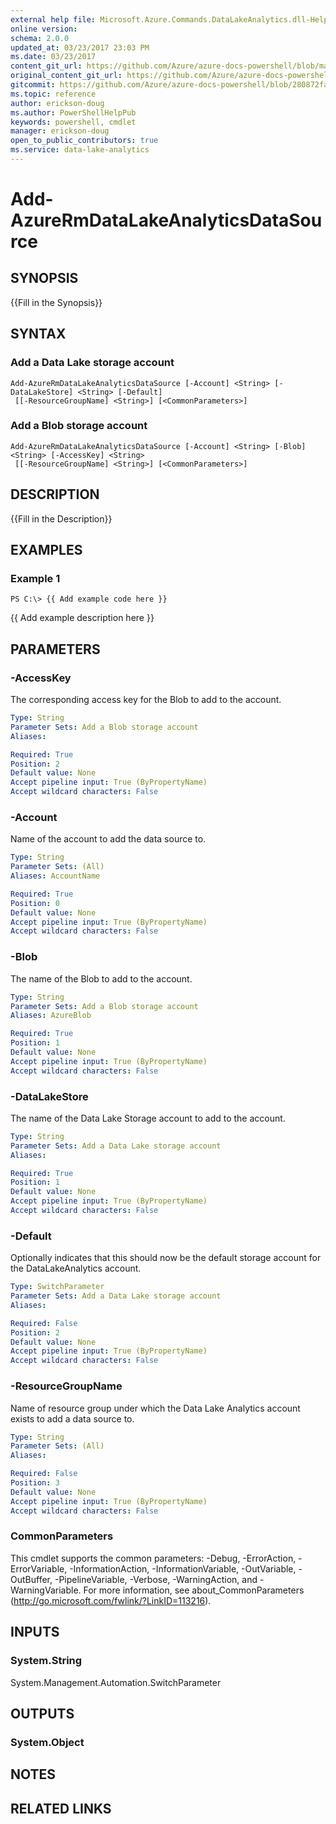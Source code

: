 ```yaml
---
external help file: Microsoft.Azure.Commands.DataLakeAnalytics.dll-Help.xml
online version:
schema: 2.0.0
updated_at: 03/23/2017 23:03 PM
ms.date: 03/23/2017
content_git_url: https://github.com/Azure/azure-docs-powershell/blob/master/azureps-cmdlets-docs/ResourceManager/AzureRM.DataLakeAnalytics/v1.0.4.3/Add-AzureRmDataLakeAnalyticsDataSource.md
original_content_git_url: https://github.com/Azure/azure-docs-powershell/blob/master/azureps-cmdlets-docs/ResourceManager/AzureRM.DataLakeAnalytics/v1.0.4.3/Add-AzureRmDataLakeAnalyticsDataSource.md
gitcommit: https://github.com/Azure/azure-docs-powershell/blob/280872fa529e03be2466fa2252957a2060a9dfe4
ms.topic: reference
author: erickson-doug
ms.author: PowerShellHelpPub
keywords: powershell, cmdlet
manager: erickson-doug
open_to_public_contributors: true
ms.service: data-lake-analytics
---
```


# Add-AzureRmDataLakeAnalyticsDataSource

## SYNOPSIS
{{Fill in the Synopsis}}

## SYNTAX

### Add a Data Lake storage account
```
Add-AzureRmDataLakeAnalyticsDataSource [-Account] <String> [-DataLakeStore] <String> [-Default]
 [[-ResourceGroupName] <String>] [<CommonParameters>]
```

### Add a Blob storage account
```
Add-AzureRmDataLakeAnalyticsDataSource [-Account] <String> [-Blob] <String> [-AccessKey] <String>
 [[-ResourceGroupName] <String>] [<CommonParameters>]
```

## DESCRIPTION
{{Fill in the Description}}

## EXAMPLES

### Example 1
```
PS C:\> {{ Add example code here }}
```

{{ Add example description here }}

## PARAMETERS

### -AccessKey
The corresponding access key for the Blob to add to the account.

```yaml
Type: String
Parameter Sets: Add a Blob storage account
Aliases: 

Required: True
Position: 2
Default value: None
Accept pipeline input: True (ByPropertyName)
Accept wildcard characters: False
```

### -Account
Name of the account to add the data source to.

```yaml
Type: String
Parameter Sets: (All)
Aliases: AccountName

Required: True
Position: 0
Default value: None
Accept pipeline input: True (ByPropertyName)
Accept wildcard characters: False
```

### -Blob
The name of the Blob to add to the account.

```yaml
Type: String
Parameter Sets: Add a Blob storage account
Aliases: AzureBlob

Required: True
Position: 1
Default value: None
Accept pipeline input: True (ByPropertyName)
Accept wildcard characters: False
```

### -DataLakeStore
The name of the Data Lake Storage account to add to the account.

```yaml
Type: String
Parameter Sets: Add a Data Lake storage account
Aliases: 

Required: True
Position: 1
Default value: None
Accept pipeline input: True (ByPropertyName)
Accept wildcard characters: False
```

### -Default
Optionally indicates that this should now be the default storage account for the DataLakeAnalytics account.

```yaml
Type: SwitchParameter
Parameter Sets: Add a Data Lake storage account
Aliases: 

Required: False
Position: 2
Default value: None
Accept pipeline input: True (ByPropertyName)
Accept wildcard characters: False
```

### -ResourceGroupName
Name of resource group under which the Data Lake Analytics account exists to add a data source to.

```yaml
Type: String
Parameter Sets: (All)
Aliases: 

Required: False
Position: 3
Default value: None
Accept pipeline input: True (ByPropertyName)
Accept wildcard characters: False
```

### CommonParameters
This cmdlet supports the common parameters: -Debug, -ErrorAction, -ErrorVariable, -InformationAction, -InformationVariable, -OutVariable, -OutBuffer, -PipelineVariable, -Verbose, -WarningAction, and -WarningVariable. For more information, see about_CommonParameters (http://go.microsoft.com/fwlink/?LinkID=113216).

## INPUTS

### System.String
System.Management.Automation.SwitchParameter

## OUTPUTS

### System.Object

## NOTES

## RELATED LINKS

